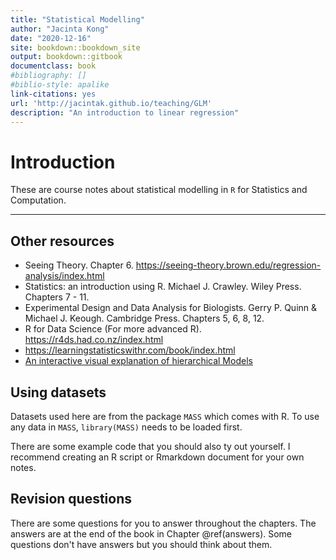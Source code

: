 ```yaml
---
title: "Statistical Modelling"
author: "Jacinta Kong"
date: "2020-12-16"
site: bookdown::bookdown_site
output: bookdown::gitbook
documentclass: book
#bibliography: []
#biblio-style: apalike
link-citations: yes
url: 'http://jacintak.github.io/teaching/GLM'
description: "An introduction to linear regression"
---
```


# Introduction 

These are course notes about statistical modelling in `R` for Statistics and Computation.

***
  
## Other resources
  
* Seeing Theory. Chapter 6. https://seeing-theory.brown.edu/regression-analysis/index.html
* Statistics: an introduction using R. Michael J. Crawley. Wiley Press. Chapters 7 - 11.
* Experimental Design and Data Analysis for Biologists. Gerry P. Quinn & Michael J. Keough. Cambridge Press. Chapters 5, 6, 8, 12.
* R for Data Science (For more advanced R). https://r4ds.had.co.nz/index.html
* https://learningstatisticswithr.com/book/index.html
* [An interactive visual explanation of hierarchical Models](http://mfviz.com/hierarchical-models/)

## Using datasets

Datasets used here are from the package `MASS` which comes with R. To use any data in `MASS`, `library(MASS)` needs to be loaded first.

There are some example code that you should also ty out yourself. I recommend creating an R script or Rmarkdown document for your own notes.

## Revision questions

There are some questions for you to answer throughout the chapters. The answers are at the end of the book in Chapter \@ref(answers). Some questions don't have answers but you should think about them. 
